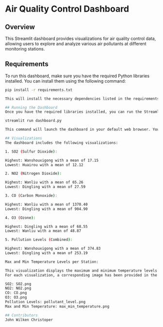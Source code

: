 # Air Quality Control Dashboard

## Overview

This Streamlit dashboard provides visualizations for air quality control data, allowing users to explore and analyze various air pollutants at different monitoring stations.

## Requirements

To run this dashboard, make sure you have the required Python libraries installed. You can install them using the following command:

```bash
pip install -r requirements.txt

This will install the necessary dependencies listed in the requirements.txt file.

## Running the Dashboard
Once you have the required libraries installed, you can run the Streamlit dashboard using the following command:

streamlit run dashboard.py

This command will launch the dashboard in your default web browser. You can explore the air quality control visualizations and analyze the data.

## Visualizations
The dashboard includes the following visualizations:

1. SO2 (Sulfur Dioxide):

Highest: Wanshouxigong with a mean of 17.15
Lowest: Huairou with a mean of 12.12

2. NO2 (Nitrogen Dioxide):

Highest: Wanliu with a mean of 65.26
Lowest: Dingling with a mean of 27.59

3. CO (Carbon Monoxide):

Highest: Wanliu with a mean of 1370.40
Lowest: Dingling with a mean of 904.90

4. O3 (Ozone):

Highest: Dingling with a mean of 68.55
Lowest: Wanliu with a mean of 48.87

5. Pollution Levels (Combined):

Highest: Wanshouxigong with a mean of 374.83
Lowest: Dingling with a mean of 253.19

Max and Min Temperature Levels per Station:

This visualization displays the maximum and minimum temperature levels recorded at each station.
For each visualization, a corresponding image has been provided in the repository. The images are named as follows:

SO2: SO2.png
NO2: NO2.png
CO: CO.png
O3: O3.png
Pollution Levels: pollutant_level.png
Max and Min Temperature: max_min_temperature.png

## Contributors
John Wilken Christoper